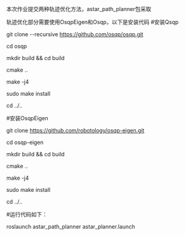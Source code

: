 本次作业提交两种轨迹优化方法，astar_path_planner包采取

轨迹优化部分需要使用OsqpEigen和Osqp，以下是安装代码
#安装Qsqp

git clone --recursive https://github.com/osqp/osqp.git

cd osqp

mkdir build && cd build

cmake ..

make -j4

sudo make install

cd ../..

#安装OsqpEigen

git clone https://github.com/robotology/osqp-eigen.git

cd osqp-eigen

mkdir build && cd build

cmake ..

make -j4

sudo make install

cd ../..

#运行代码如下：

roslaunch astar_path_planner astar_planner.launch
